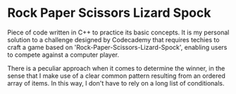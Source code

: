 # Rock Paper Scissors Lizard Spock

Piece of code written in C++ to practice its basic concepts. It is my personal solution to a challenge designed by Codecademy that requires techies to craft a game based on 'Rock-Paper-Scissors-Lizard-Spock', enabling users to compete against a computer player.

There is a peculiar approach when it comes to determine the winner, in the sense that I make use of a clear common pattern resulting from an ordered array of items. In this way, I don't have to rely on a long list of conditionals.
